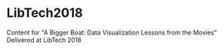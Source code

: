 # LibTech2018
Content for "A Bigger Boat: Data Visualization Lessons from the Movies" Delivered at LibTech 2018
